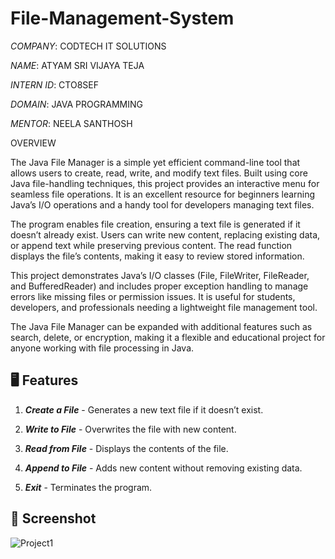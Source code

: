 # File-Management-System
*COMPANY*: CODTECH IT SOLUTIONS

*NAME*: ATYAM SRI VIJAYA TEJA

*INTERN ID*: CTO8SEF

*DOMAIN*: JAVA PROGRAMMING

*MENTOR*: NEELA SANTHOSH

OVERVIEW

The Java File Manager is a simple yet efficient command-line tool that allows users to create, read, write, and modify text files. Built using core Java file-handling techniques, this project provides an interactive menu for seamless file operations. It is an excellent resource for beginners learning Java’s I/O operations and a handy tool for developers managing text files.

The program enables file creation, ensuring a text file is generated if it doesn’t already exist. Users can write new content, replacing existing data, or append text while preserving previous content. The read function displays the file’s contents, making it easy to review stored information.

This project demonstrates Java’s I/O classes (File, FileWriter, FileReader, and BufferedReader) and includes proper exception handling to manage errors like missing files or permission issues. It is useful for students, developers, and professionals needing a lightweight file management tool.

The Java File Manager can be expanded with additional features such as search, delete, or encryption, making it a flexible and educational project for anyone working with file processing in Java.

## 🖥️ Features

1. ***Create a File*** - Generates a new text file if it doesn’t exist.

2. ***Write to File*** - Overwrites the file with new content.

3. ***Read from File*** - Displays the contents of the file.

4. ***Append to File*** -  Adds new content without removing existing data.

5. ***Exit*** - Terminates the program.

## 📸 Screenshot
![Project1](https://github.com/user-attachments/assets/afd2f593-4cb3-4d31-b1c4-72b0bec556fa)




